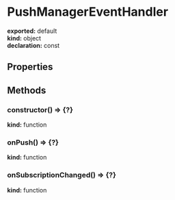 # PushManagerEventHandler      
  
**exported:** default      
**kind:** object      
**declaration:** const      
  
  
## Properties      
  
  
## Methods      
  
### constructor() => {?}        
  
**kind:** function        
  
  
  
  
  
### onPush() => {?}        
  
**kind:** function        
  
  
  
  
  
### onSubscriptionChanged() => {?}        
  
**kind:** function        
  
  
  
  
  
